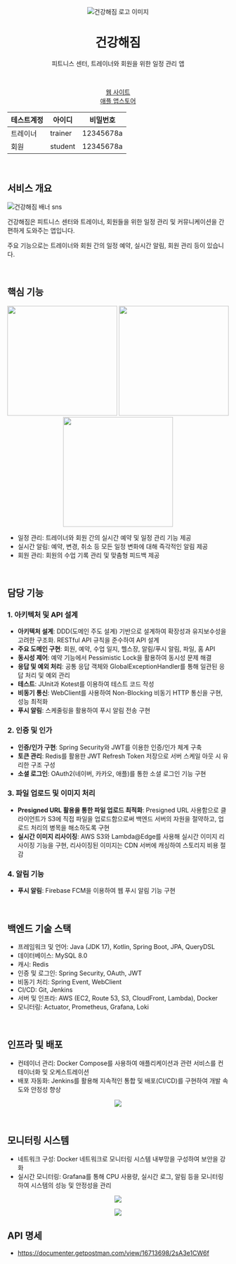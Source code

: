 <p align="center">
    <img src="https://github.com/to-be-healthy/FrontEnd/assets/102174146/f0629a08-f862-4b67-bf93-d52df57acb79" alt="건강해짐 로고 이미지" >
    <br />
    <h1 align="center">건강해짐</h1>
    <p align="center">피트니스 센터, 트레이너와 회원을 위한 일정 관리 앱</p>
    <br />
    <p align="center">
      <a href="https://main.to-be-healthy.site/">웹 사이트</a> <br/>
      <a href="https://apps.apple.com/kr/app/%EA%B1%B4%EA%B0%95%ED%95%B4%EC%A7%90/id6547838272/">애플 앱스토어</a>
    </p align="center">
</p>

<div align="center">
    
|테스트계정|아이디|비밀번호|
|------|---|---|
|트레이너|trainer|12345678a|
|회원|student|12345678a|

</div>

<br />

## 서비스 개요

![건강해짐 배너 sns](https://github.com/to-be-healthy/FrontEnd/assets/102174146/d1682aea-4a3e-4c3e-84fc-9c55b3626547)
<p>건강해짐은 피트니스 센터와 트레이너, 회원들을 위한 일정 관리 및 커뮤니케이션을 간편하게 도와주는 앱입니다.</p>
<p>주요 기능으로는 트레이너와 회원 간의 일정 예약, 실시간 알림, 회원 관리 등이 있습니다.</p>

<br />

## 핵심 기능

<p align="center">
    <img src="https://github.com/to-be-healthy/FrontEnd/assets/102174146/96784978-d903-47bf-832d-8433da311ae8" width="250">
    <img src="https://github.com/to-be-healthy/FrontEnd/assets/102174146/05e70f40-4c75-4349-bfaa-fedc69cbc923" width="250">
    <img src="https://github.com/ChaeRin-Im/to-be-healthy/assets/72774476/13d25e34-2c91-437f-9020-1e33a63ad4a4" width="250">
</p>

- 일정 관리: 트레이너와 회원 간의 실시간 예약 및 일정 관리 기능 제공
- 실시간 알림: 예약, 변경, 취소 등 모든 일정 변화에 대해 즉각적인 알림 제공
- 회원 관리: 회원의 수업 기록 관리 및 맞춤형 피드백 제공
<br />

## 담당 기능

### 1. 아키텍처 및 API 설계
- **아키텍처 설계**: DDD(도메인 주도 설계) 기반으로 설계하여 확장성과 유지보수성을 고려한 구조화. RESTful API 규칙을 준수하여 API 설계
- **주요 도메인 구현**: 회원, 예약, 수업 일지, 헬스장, 알림/푸시 알림, 파일, 홈 API
- **동시성 제어**: 예약 기능에서 Pessimistic Lock을 활용하여 동시성 문제 해결
- **응답 및 예외 처리**: 공통 응답 객체와 GlobalExceptionHandler를 통해 일관된 응답 처리 및 예외 관리
- **테스트**: JUnit과 Kotest를 이용하여 테스트 코드 작성
- **비동기 통신**: WebClient를 사용하여 Non-Blocking 비동기 HTTP 통신을 구현, 성능 최적화
- **푸시 알림**: 스케줄링을 활용하여 푸시 알림 전송 구현

### 2. 인증 및 인가
- **인증/인가 구현**: Spring Security와 JWT를 이용한 인증/인가 체계 구축
- **토큰 관리**: Redis를 활용한 JWT Refresh Token 저장으로 서버 스케일 아웃 시 유리한 구조 구성
- **소셜 로그인**: OAuth2(네이버, 카카오, 애플)를 통한 소셜 로그인 기능 구현

### 3. 파일 업로드 및 이미지 처리
- **Presigned URL 활용을 통한 파일 업로드 최적화**: Presigned URL 사용함으로 클라이언트가 S3에 직접 파일을 업로드함으로써 백엔드 서버의 자원을 절약하고, 업로드 처리의 병목을 해소하도록 구현
- **실시간 이미지 리사이징**: AWS S3와 Lambda@Edge를 사용해 실시간 이미지 리사이징 기능을 구현, 리사이징된 이미지는 CDN 서버에 캐싱하여 스토리지 비용 절감

### 4. 알림 기능
- **푸시 알림**: Firebase FCM을 이용하여 웹 푸시 알림 기능 구현

<br />

## 백엔드 기술 스택
- 프레임워크 및 언어: Java (JDK 17), Kotlin, Spring Boot, JPA, QueryDSL
- 데이터베이스: MySQL 8.0
- 캐시: Redis
- 인증 및 로그인: Spring Security, OAuth, JWT
- 비동기 처리: Spring Event, WebClient
- CI/CD: Git, Jenkins
- 서버 및 인프라: AWS (EC2, Route 53, S3, CloudFront, Lambda), Docker
- 모니터링: Actuator, Prometheus, Grafana, Loki

<br />

## 인프라 및 배포
- 컨테이너 관리: Docker Compose를 사용하여 애플리케이션과 관련 서비스를 컨테이너화 및 오케스트레이션
- 배포 자동화: Jenkins를 활용해 지속적인 통합 및 배포(CI/CD)를 구현하여 개발 속도와 안정성 향상
<p align="center"><img src="https://github.com/ChaeRin-Im/to-be-healthy/assets/72774476/4bdcc0f6-6ca3-4408-8f79-68fe2380ba11"></p>

<br />

## 모니터링 시스템
- 네트워크 구성: Docker 네트워크로 모니터링 시스템 내부망을 구성하여 보안을 강화
- 실시간 모니터링: Grafana를 통해 CPU 사용량, 실시간 로그, 알림 등을 모니터링하여 시스템의 성능 및 안정성을 관리
<p align="center"><img src="https://github.com/ChaeRin-Im/to-be-healthy/assets/72774476/4e45db47-6a76-41ea-a6b7-e0fa0add1480"></p>
<p align="center"><img src="https://github.com/ChaeRin-Im/to-be-healthy/assets/72774476/caac93a3-0fcd-4104-b76e-ab1ddc19a37e"></p>

## API 명세
- https://documenter.getpostman.com/view/16713698/2sA3e1CW6f
